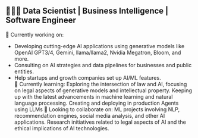 ## 👩🏻‍💻 Data Scientist | Business Intelligence | Software Engineer

🔭 Currently working on:
- Developing cutting-edge AI applications using generative models like OpenAI GPT3/4, Gemini, llama/llama2, Nvidia Megatron, Bloom, and more.
- Consulting on AI strategies and data pipelines for businesses and public entities.
- Help startups and growth companies set up AI/ML features.<br/>
🌱 Currently learning:
Exploring the intersection of law and AI, focusing on legal aspects of generative models and intellectual property.
Keeping up with the latest advancements in machine learning and natural language processing. Creating and deploying in production Agents using LLMs
👯 Looking to collaborate on:
ML projects involving NLP, recommendation engines, social media analysis, and other AI applications.
Research initiatives related to legal aspects of AI and the ethical implications of AI technologies.
